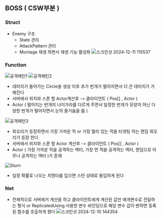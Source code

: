 ## BOSS ( CSW부분 )


### Struct
- Enemy 구조
  - State 관리
  - AttackPattern 관리
  - Montage 재생 하면서 재생 기능 활성화
![스크린샷 2024-12-11 115537](https://github.com/user-attachments/assets/105bbdf2-31ed-47f2-8100-95dc53501f7a)

### Function
![공격패턴1](https://github.com/user-attachments/assets/13b0db21-b878-4db4-a0fe-7b3a517c8f8d)
![공격패턴2](https://github.com/user-attachments/assets/a70ab04a-7b36-4221-90da-ed2f36f3f0db)
- 데미지가 들어가는 Circle을 생성
이후 추가 번개가 떨어지면서 더 큰 데미지가 가해진다
- 서버에서 위치와 스폰 할 Actor계산후 -> 클라이언트 ( Pos[] , Actor )
- Actor ( 떨어지는 번개의 나이가라를 다르게 주면서 일정한 번개가 모양이 아닌 다양한 번개가 떨어지면서 눈의 즐거움을 줌 ) 


![공격패턴3](https://github.com/user-attachments/assets/0dd0cf1d-58b3-43ed-ad84-40a8d8d9b881)
- 회오리가 등장하면서
가장 가까운 적 or 가장 멀리 있는 적을 타겟팅 하는 랜덤 회오리가 등장 한다
-  서버에서 위치와 스폰 할 Actor 계산후 -> 클라이언트 ( Pos[] , Actor ) 
- Actor ( 가장 가까운 적을 공격하는 엑터, 가장 먼 적을 공격하는 엑터, 랜덤으로 아무나 공격하는 엑터 )가 존재

![Sturn](https://github.com/user-attachments/assets/178e183e-88d1-46ff-9c6b-d8341a256c0d)
- 일정 확률로 나오는 치명타를 입으면 스턴 상태로 돌입하게 된다    

### Net

- 전체적으로 서버에거 계산을 하고 클라이언트에게 계산된 값만 매개변수로 전달하는 형식 or ReplicatedUsing 사용한 변수 바인딩으로 해당 변수 값이 변하면 등록된 함수를 호출하게 했다
![스크린샷 2024-12-10 144354](https://github.com/user-attachments/assets/a373f9d0-3abf-4a73-8dd3-38b06ead6192)
